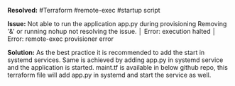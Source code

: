 **Resolved:** #Terraform #remote-exec #startup script

**Issue:** Not able to run the application app.py during provisioning
Removing '&' or running nohup not resolving the issue.
│ Error: execution halted
│ Error: remote-exec provisioner error

**Solution:**
As the best practice it is recommended to add the start in systemd services.
Same is achieved by adding app.py in systemd service and the application is started.
maint.tf is available in below github repo, this terraform file will add app.py in systemd and start the service as well.
